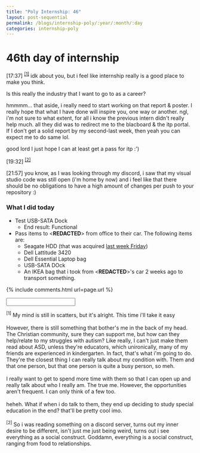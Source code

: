 ```yaml
---
title: "Poly Internship: 46"
layout: post-sequential
permalink: /blogs/internship-poly/:year/:month/:day
categories: internship-poly
---
```

# 46th day of internship

<span class="timestamp">[17:37]</span> <sup><a href="#1">[1]</a></sup> idk about you, but i feel like internship really is a good place to make you think. 

Is this really the industry that I want to go to as a career?

hmmmm...  that aside, i really need to start working on that report & poster. I really hope that what I have done will inspire you, one way or another. ngl, i'm not sure to what extent, for all i know the previous intern didn't really help much. all they did was to redirect me to the blacboard & the itp portal. If I don't get a solid report by my second-last week, then yeah you can expect me to do same lol.

good lord I just hope I can at least get a pass for itp :')

<span class="timestamp">[19:32]</span> <sup><a href="#2">[2]</a></sup>

<span class="timestamp">[21:57]</span> you know, as I was looking through my discord, i saw that my visual studio code was still open (i'm home by now) and i feel like that there should be no obligations to have a high amount of changes per push to your repository :)

### What I did today
* Test USB-SATA Dock 
    * End result: Functional
* Pass items to <span class='disable-selection' ondbclick="this.innerHTML='Mr Alan'"><**REDACTED**></span> from office to their car. The following items are:
    * Seagate HDD (that was acquired [last week Friday](https://arifhamed.com/blogs/internship-poly/2022/05/06))
    * Dell Lattitude 3420
    * Dell Essential Laptop bag
    * USB-SATA DOck
    * An IKEA bag that i took from <span class='disable-selection' ondbclick="this.innerHTML='Mr Alan'"><**REDACTED**></span>'s car 2 weeks ago to transport something.

{% include comments.html url=page.url %}

<input id="password-input" type="password" class="text-secret" onkeyup="unlock()">

<span class="disable-selection" id="truth" style="display:f;"><sup id="1">[1]</sup> My mind is still in scatters, but it's alright. This time i'll take it easy<br><br>However, there is still something that bother's me in the back of my head. The Christian community, sure they can support me, but how can they help/relate to my struggles with autism? Like really, I can't just make them read about ASD, unless they're educators, which unironically, many of my friends are experienced in kindergarten. In fact, that's what i'm going to do. They're the closest thing I can really talk about my condition with. Them and that one person, but that one person is quite a busy person, so meh. <br><br>I really want to get to spend more time with them so that I can open up and really talk about who I really am. The true me. However, the opportunities aren't frequent. I can only think of a few too.<br><br>heheh. What if when i do talk to them, they end up deciding to study special education in the end? that'll be pretty cool imo.<br><br><sup id="2">[2]</sup> So i was reading something on a discord server, turns out my inner desire to be different, isn't just me just being weird, turns out i see everything as a social construct. Goddamn, everything is a social construct, ranging from food to relationships.</span>
